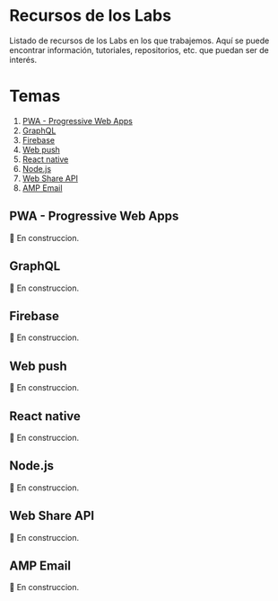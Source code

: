 # Recursos de los Labs

Listado de recursos de los Labs en los que trabajemos. Aquí se puede encontrar información, tutoriales, repositorios, etc. que puedan ser de interés.

# Temas

1. [PWA - Progressive Web Apps](#pwa-progressive-web-apps)
2. [GraphQL](#graphql)
3. [Firebase](#firebase)
4. [Web push](#web-push)
5. [React native](#react-native)
6. [Node.js](#nodejs)
7. [Web Share API](#web-share-api)
8. [AMP Email](#amp-email)


## PWA - Progressive Web Apps

🚧 En construccion.


## GraphQL

🚧 En construccion.


## Firebase

🚧 En construccion.


## Web push

🚧 En construccion.


## React native

🚧 En construccion.


## Node.js

🚧 En construccion.


## Web Share API

🚧 En construccion.


## AMP Email

🚧 En construccion.
